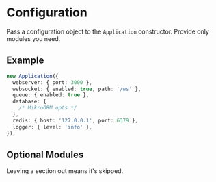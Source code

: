 # Configuration

Pass a configuration object to the `Application` constructor. Provide only modules you need.

## Example

```ts
new Application({
  webserver: { port: 3000 },
  websocket: { enabled: true, path: '/ws' },
  queue: { enabled: true },
  database: {
    /* MikroORM opts */
  },
  redis: { host: '127.0.0.1', port: 6379 },
  logger: { level: 'info' },
});
```

## Optional Modules

Leaving a section out means it's skipped.
